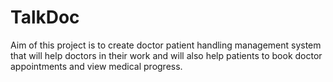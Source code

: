 # TalkDoc
Aim of this project is to create doctor patient handling management system that will help doctors in their work and will also help patients to book doctor appointments and view medical progress.
